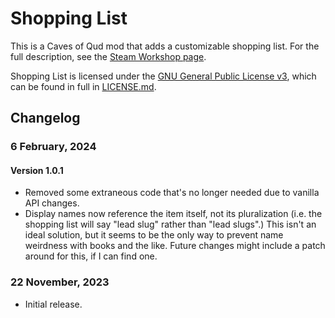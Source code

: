 # Shopping List

This is a Caves of Qud mod that adds a customizable shopping list. For the full description, see the [Steam Workshop page](https://steamcommunity.com/sharedfiles/filedetails/?id=3092205971).

Shopping List is licensed under the [GNU General Public License v3](http://www.gnu.org/licenses/agpl.html), which can be found in full in [LICENSE.md](LICENSE.md).

## Changelog

### 6 February, 2024

#### Version 1.0.1
* Removed some extraneous code that's no longer needed due to vanilla API changes.
* Display names now reference the item itself, not its pluralization (i.e. the shopping list will say "lead slug" rather than "lead slugs".) This isn't an ideal solution, but it seems to be the only way to prevent name weirdness with books and the like. Future changes might include a patch around for this, if I can find one.

### 22 November, 2023
* Initial release.